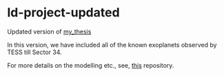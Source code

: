 # ld-project-updated
Updated version of [my_thesis](https://github.com/Jayshil/my_thesis)

In this version, we have included all of the known exoplanets observed by TESS till Sector 34.

For more details on the modelling etc., see, [this](https://github.com/nespinoza/tess-limb-darkening) repository.
